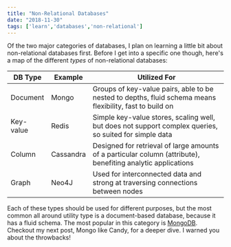 ```yaml
---
title: "Non-Relational Databases"
date: "2018-11-30"
tags: ['learn','databases','non-relational']
---
```


Of the two major categories of databases, I plan on learning a little bit about non-relational databases first.  Before I get into a specific one though, here's a map of the different *types* of non-relational databases:

| DB Type     | Example | Utilized For |
| -----------    | -----------     | -----------  |
| Document | Mongo     | Groups of key-value pairs, able to be nested to depths, fluid schema means flexibility, fast to build on |
| Key-value      | Redis     | Simple key-value stores, scaling well, but does not support complex queries, so suited for simple data |
| Column   | Cassandra | Designed for retrieval of large amounts of a particular column (attribute), benefiting analytic applications |
| Graph          | Neo4J     | Used for interconnected data and strong at traversing connections between nodes |

Each of these types should be used for different purposes, but the most common all around utility type is a document-based database, because it has a fluid schema.  The most popular in this category is [MongoDB](https://www.mongodb.com/).  Checkout my next post, Mongo like Candy, for a deeper dive.  I warned you about the throwbacks!